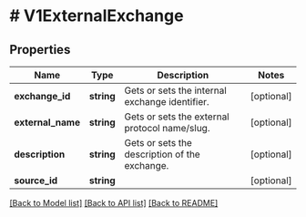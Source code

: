 # # V1ExternalExchange

## Properties

Name | Type | Description | Notes
------------ | ------------- | ------------- | -------------
**exchange_id** | **string** | Gets or sets the internal exchange identifier. | [optional]
**external_name** | **string** | Gets or sets the external protocol name/slug. | [optional]
**description** | **string** | Gets or sets the description of the exchange. | [optional]
**source_id** | **string** |  | [optional]

[[Back to Model list]](../../README.md#models) [[Back to API list]](../../README.md#endpoints) [[Back to README]](../../README.md)
